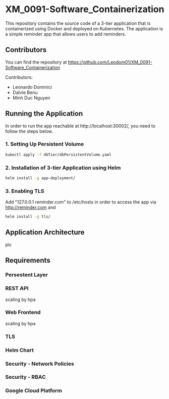 # XM_0091-Software_Containerization
This repository contains the source code of a 3-tier application that is containerized using Docker and deployed on Kubernetes. The application is a simple reminder app that allows users to add reminders.

## Contributors
You can find the repository at https://github.com/Leodom01/XM_0091-Software_Containerization

Contributors:
- Leonardo Dominici
- Dalvie Benu
- Minh Duc Nguyen

## Running the Application
In order to run the app reachable at http://localhost:30002/, you need to follow the steps below.
### 1. Setting Up Persistent Volume
```bash
kubectl apply -f dbTier/dbPersistentVolume.yaml
```

### 2. Installation of 3-tier Application using Helm
```bash
helm install -g app-deployment/
```

### 3. Enabling TLS
Add "127.0.0.1 reminder.com" to /etc/hosts in order to access the app via http://reminder.com and 
```bash
helm install -g tls/
```

## Application Architecture
pic

## Requirements
### Persestent Layer

### REST API
scaling by hpa


### Web Frontend
scaling by hpa


### TLS

### Helm Chart


### Security - Network Policies

### Security - RBAC


### Google Cloud Platform



